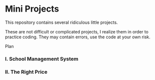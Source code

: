 # Mini Projects

This repository contains several ridiculous little projects. 

These are not difficult or complicated projects, I realize them in order to practice coding. They may contain errors, use the code at your own risk.

Plan 
### I. School Management System
### II. The Right Price
